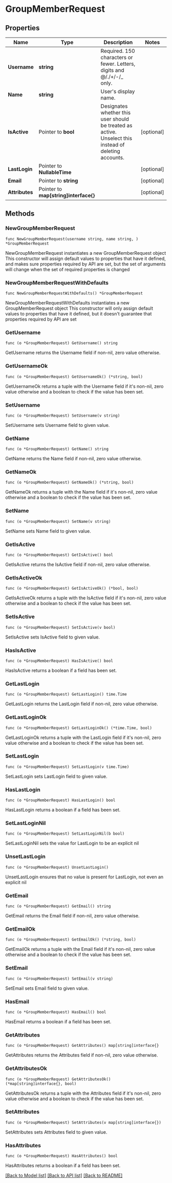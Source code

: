 # GroupMemberRequest

## Properties

Name | Type | Description | Notes
------------ | ------------- | ------------- | -------------
**Username** | **string** | Required. 150 characters or fewer. Letters, digits and @/./+/-/_ only. | 
**Name** | **string** | User&#39;s display name. | 
**IsActive** | Pointer to **bool** | Designates whether this user should be treated as active. Unselect this instead of deleting accounts. | [optional] 
**LastLogin** | Pointer to **NullableTime** |  | [optional] 
**Email** | Pointer to **string** |  | [optional] 
**Attributes** | Pointer to **map[string]interface{}** |  | [optional] 

## Methods

### NewGroupMemberRequest

`func NewGroupMemberRequest(username string, name string, ) *GroupMemberRequest`

NewGroupMemberRequest instantiates a new GroupMemberRequest object
This constructor will assign default values to properties that have it defined,
and makes sure properties required by API are set, but the set of arguments
will change when the set of required properties is changed

### NewGroupMemberRequestWithDefaults

`func NewGroupMemberRequestWithDefaults() *GroupMemberRequest`

NewGroupMemberRequestWithDefaults instantiates a new GroupMemberRequest object
This constructor will only assign default values to properties that have it defined,
but it doesn't guarantee that properties required by API are set

### GetUsername

`func (o *GroupMemberRequest) GetUsername() string`

GetUsername returns the Username field if non-nil, zero value otherwise.

### GetUsernameOk

`func (o *GroupMemberRequest) GetUsernameOk() (*string, bool)`

GetUsernameOk returns a tuple with the Username field if it's non-nil, zero value otherwise
and a boolean to check if the value has been set.

### SetUsername

`func (o *GroupMemberRequest) SetUsername(v string)`

SetUsername sets Username field to given value.


### GetName

`func (o *GroupMemberRequest) GetName() string`

GetName returns the Name field if non-nil, zero value otherwise.

### GetNameOk

`func (o *GroupMemberRequest) GetNameOk() (*string, bool)`

GetNameOk returns a tuple with the Name field if it's non-nil, zero value otherwise
and a boolean to check if the value has been set.

### SetName

`func (o *GroupMemberRequest) SetName(v string)`

SetName sets Name field to given value.


### GetIsActive

`func (o *GroupMemberRequest) GetIsActive() bool`

GetIsActive returns the IsActive field if non-nil, zero value otherwise.

### GetIsActiveOk

`func (o *GroupMemberRequest) GetIsActiveOk() (*bool, bool)`

GetIsActiveOk returns a tuple with the IsActive field if it's non-nil, zero value otherwise
and a boolean to check if the value has been set.

### SetIsActive

`func (o *GroupMemberRequest) SetIsActive(v bool)`

SetIsActive sets IsActive field to given value.

### HasIsActive

`func (o *GroupMemberRequest) HasIsActive() bool`

HasIsActive returns a boolean if a field has been set.

### GetLastLogin

`func (o *GroupMemberRequest) GetLastLogin() time.Time`

GetLastLogin returns the LastLogin field if non-nil, zero value otherwise.

### GetLastLoginOk

`func (o *GroupMemberRequest) GetLastLoginOk() (*time.Time, bool)`

GetLastLoginOk returns a tuple with the LastLogin field if it's non-nil, zero value otherwise
and a boolean to check if the value has been set.

### SetLastLogin

`func (o *GroupMemberRequest) SetLastLogin(v time.Time)`

SetLastLogin sets LastLogin field to given value.

### HasLastLogin

`func (o *GroupMemberRequest) HasLastLogin() bool`

HasLastLogin returns a boolean if a field has been set.

### SetLastLoginNil

`func (o *GroupMemberRequest) SetLastLoginNil(b bool)`

 SetLastLoginNil sets the value for LastLogin to be an explicit nil

### UnsetLastLogin
`func (o *GroupMemberRequest) UnsetLastLogin()`

UnsetLastLogin ensures that no value is present for LastLogin, not even an explicit nil
### GetEmail

`func (o *GroupMemberRequest) GetEmail() string`

GetEmail returns the Email field if non-nil, zero value otherwise.

### GetEmailOk

`func (o *GroupMemberRequest) GetEmailOk() (*string, bool)`

GetEmailOk returns a tuple with the Email field if it's non-nil, zero value otherwise
and a boolean to check if the value has been set.

### SetEmail

`func (o *GroupMemberRequest) SetEmail(v string)`

SetEmail sets Email field to given value.

### HasEmail

`func (o *GroupMemberRequest) HasEmail() bool`

HasEmail returns a boolean if a field has been set.

### GetAttributes

`func (o *GroupMemberRequest) GetAttributes() map[string]interface{}`

GetAttributes returns the Attributes field if non-nil, zero value otherwise.

### GetAttributesOk

`func (o *GroupMemberRequest) GetAttributesOk() (*map[string]interface{}, bool)`

GetAttributesOk returns a tuple with the Attributes field if it's non-nil, zero value otherwise
and a boolean to check if the value has been set.

### SetAttributes

`func (o *GroupMemberRequest) SetAttributes(v map[string]interface{})`

SetAttributes sets Attributes field to given value.

### HasAttributes

`func (o *GroupMemberRequest) HasAttributes() bool`

HasAttributes returns a boolean if a field has been set.


[[Back to Model list]](../README.md#documentation-for-models) [[Back to API list]](../README.md#documentation-for-api-endpoints) [[Back to README]](../README.md)


